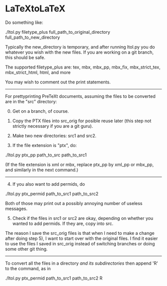 # LaTeXtoLaTeX

Do something like:

./ltol.py filetype_plus full_path_to_original_directory full_path_to_new_directory

Typically the new_directory is temporary, and after running ltol.py you
do whatever you wish with the new files.  If you are working on a git branch,
this should be safe.

The supported filetype_plus are: tex, mbx, mbx_pp, mbx_fix, mbx_strict_tex, mbx_strict_html, html, and more


You may wish to comment out the print statements.

-------------

For prettyprinting PreTeXt documents, 
assuming the files to be
converted are in the "src" directory:

0) Get on a branch, of course.

1) Copy the PTX files into src_orig for posible reuse later
(this step not strictly necessary if you are a git guru).

2) Make two new directories:  src1 and src2.

3) If the file extension is "ptx", do:

./ltol.py ptx_pp path_to_src path_to_src1

(If the file extension is xml or mbx, replace ptx_pp
by xml_pp or mbx_pp, and similarly in the next command.)

-------------

4) If you also want to add permids, do

./ltol.py ptx_permid path_to_src1 path_to_src2

Both of those may print out a possibly annoying number of
useless messages.

5) Check if the files in src1 or src2 are okay, depending on whether you
wanted to add permids.  If they are, copy into src.

The reason I save the src_orig files is that when I need to
make a change after doing step 5), I want to start over with
the original files.  I find it easier to use the files I saved in
src_orig instead of switching branches or doing some other git thing.

-------------

To convert all the files in a directory *and its subdirectories* then
append 'R' to the command, as in

./ltol.py ptx_permid path_to_src1 path_to_src2 R

